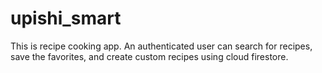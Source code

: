 # upishi_smart

This is recipe cooking app.
An authenticated user can search for recipes, save the favorites, and create custom recipes using cloud firestore.
